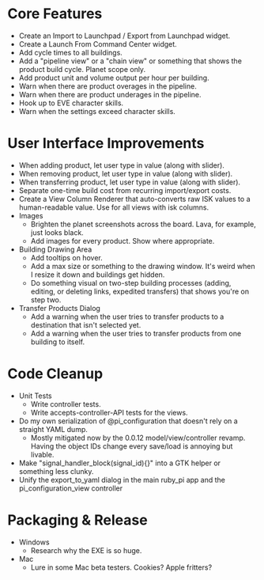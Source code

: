 Core Features
=============

* Create an Import to Launchpad / Export from Launchpad widget.
* Create a Launch From Command Center widget.
* Add cycle times to all buildings.
* Add a "pipeline view" or a "chain view" or something that shows the product build cycle. Planet scope only.
* Add product unit and volume output per hour per building.
* Warn when there are product overages in the pipeline.
* Warn when there are product underages in the pipeline.
* Hook up to EVE character skills.
* Warn when the settings exceed character skills.


User Interface Improvements
===========================

* When adding product, let user type in value (along with slider).
* When removing product, let user type in value (along with slider).
* When transferring product, let user type in value (along with slider).
* Separate one-time build cost from recurring import/export costs.
* Create a View Column Renderer that auto-converts raw ISK values to a human-readable value. Use for all views with isk columns.
* Images
  - Brighten the planet screenshots across the board. Lava, for example, just looks black.
  - Add images for every product. Show where appropriate.
* Building Drawing Area
  - Add tooltips on hover.
  - Add a max size or something to the drawing window. It's weird when I resize it down and buildings get hidden.
  - Do something visual on two-step building processes (adding, editing, or deleting links, expedited transfers) that shows you're on step two.
* Transfer Products Dialog
  - Add a warning when the user tries to transfer products to a destination that isn't selected yet.
  - Add a warning when the user tries to transfer products from one building to itself.



Code Cleanup
============

* Unit Tests
  - Write controller tests.
  - Write accepts-controller-API tests for the views.
* Do my own serialization of @pi_configuration that doesn't rely on a straight YAML dump.
  - Mostly mitigated now by the 0.0.12 model/view/controller revamp. Having the object IDs change every save/load is annoying but livable.
* Make "signal_handler_block(signal_id){}" into a GTK helper or something less clunky.
* Unify the export_to_yaml dialog in the main ruby_pi app and the pi_configuration_view controller


Packaging & Release
===================

* Windows
  - Research why the EXE is so huge.
* Mac
  - Lure in some Mac beta testers. Cookies? Apple fritters?

